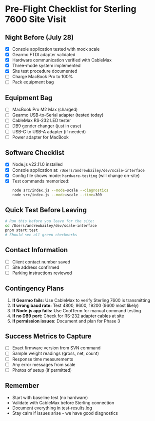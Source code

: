 # Pre-Flight Checklist for Sterling 7600 Site Visit

## Night Before (July 28)
- [x] Console application tested with mock scale
- [x] Gearmo FTDI adapter validated
- [x] Hardware communication verified with CableMax
- [x] Three-mode system implemented
- [x] Site test procedure documented
- [ ] Charge MacBook Pro to 100%
- [ ] Pack equipment bag

## Equipment Bag
- [ ] MacBook Pro M2 Max (charged)
- [ ] Gearmo USB-to-Serial adapter (tested today)
- [ ] CableMax RS-232 LED tester
- [ ] DB9 gender changer (just in case)
- [ ] USB-C to USB-A adapter (if needed)
- [ ] Power adapter for MacBook

## Software Checklist
- [x] Node.js v22.11.0 installed
- [x] Console application at: `/Users/andrewbailey/dev/scale-interface`
- [x] Config file shows mode: `hardware-testing` (will change on-site)
- [x] Test commands memorized:
  ```bash
  node src/index.js --mode=scale --diagnostics
  node src/index.js --mode=scale --time=300
  ```

## Quick Test Before Leaving
```bash
# Run this before you leave for the site:
cd /Users/andrewbailey/dev/scale-interface
pnpm start:test
# Should see all green checkmarks
```

## Contact Information
- [ ] Client contact number saved
- [ ] Site address confirmed
- [ ] Parking instructions reviewed

## Contingency Plans
1. **If Gearmo fails:** Use CableMax to verify Sterling 7600 is transmitting
2. **If wrong baud rate:** Test 4800, 9600, 19200 (9600 most likely)
3. **If Node.js app fails:** Use CoolTerm for manual command testing
4. **If no DB9 port:** Check for RS-232 adapter cables at site
5. **If permission issues:** Document and plan for Phase 3

## Success Metrics to Capture
- [ ] Exact firmware version from SVN command
- [ ] Sample weight readings (gross, net, count)
- [ ] Response time measurements
- [ ] Any error messages from scale
- [ ] Photos of setup (if permitted)

## Remember
- Start with baseline test (no hardware)
- Validate with CableMax before Sterling connection
- Document everything in test-results.log
- Stay calm if issues arise - we have good diagnostics